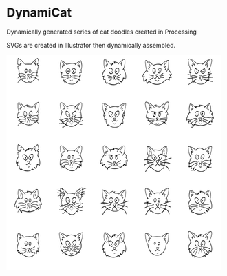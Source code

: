 # DynamiCat

Dynamically generated series of cat doodles created in Processing

SVGs are created in Illustrator then dynamically assembled.

![screenshot](screenshot.png)
